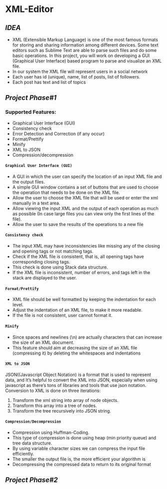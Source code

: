 # XML-Editor

## ***IDEA***
* XML (Extensible Markup Language) is one of the most famous formats for storing and sharing information among different devices. 
Some text editors such as Sublime Text are able to parse such files and do some basic operations. In this project, you will work on developing a GUI (Graphical User Interface) based program to parse and visualize an XML file. 
* In our system the XML file will represent users in a social network
* Each user has id (unique), name, list of posts, list of followers.
* Each post has text and list of topics

## ***Project Phase#1***  

### Supported Features:
- Graphical User Interface (GUI)
- Consistency check
- Error Detection and Correction (if any occur)
- Format/Prettify
- Minify
- XML to JSON
- Compression/decompression

#### `Graphical User Interface (GUI)`
- A GUI in which the user can specify the location of an input XML file and the output files.
- A simple GUI window contains a set of buttons that are used to choose the operation that needs to be done on the XML file.
- Allow the user to choose the XML file that will be used or enter the xml manually in a text area.
- Allow viewing the input XML and the output of each operation as much as possible (In case large files you can view only the first lines of the file).
- Allow the user to save the results of the operations to a new file

#### `Consistency check`
- The input XML may have inconsistencies like missing any of the closing and opening tags or not matching tags.
- Check if the XML file is consistent, that is, all opening tags have corresponding closing tags.
- This check is done using Stack data structure.
- If the XML file is inconsistent, number of errors, and tags left in the stack are displayed to the user.

#### `Format/Prettify`
- XML file should be well formatted by keeping the indentation for each level.
- Adjust the indentation of an XML file, to make it more readable.
- If the file is not consistent, user cannot format it.

#### `Minify`
- Since spaces and newlines (\n) are actually characters that can increase the size of an XML document. 
- This feature should aim at decreasing the size of an XML file (compressing it) by deleting the whitespaces and indentations

#### `XML to JSON`
JSON((Javascript Object Notation) is a format that is used to represent data, and It’s helpful to convert the XML into JSON, especially when using 
javascript as there’s tons of libraries and tools that use json notation.
Conversion to XML is done on three iterations:
1. Transform the xml string into array of node objects.
2. Transform this array into a tree of nodes.
3. Transform the tree recursively into JSON string.

#### `Compression/Decompression`
- Compression using Huffman-Coding.
- This type of compression is done using heap (min priority queue) and tree data structure.
- By using variable character sizes we can compress the input file efficiently.
- The smaller the output file is, the more efficient your algorithm is
- Decompressing the compressed data to return to its original format

## ***Project Phase#2***  
